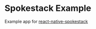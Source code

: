 # Spokestack Example

Example app for [react-native-spokestack](https://github.com/pylon/react-native-spokestack)
